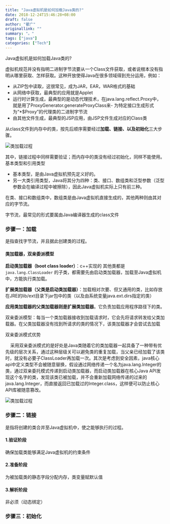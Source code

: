 ```yaml
---
title: "Java虚拟机是如何加载Java类的?"
date: 2018-12-24T15:46:28+08:00
draft: false
author: "瞿广"
originallink: ""
summary: "。"
tags: ["java"]
categories: ["Tech"]
---
```


  Java虚拟机是如何加载Java类的?

虚拟机规范并没有指明二进制字节流要从一个Class文件获取，或者说根本没有指明从哪里获取、怎样获取。这种开放使得Java在很多领域得到充分运用，例如：

- 从ZIP包中读取，这很常见，成为JAR，EAR，WAR格式的基础
- 从网络中获取，最典型的应用就是Applet
- 运行时计算生成，最典型的是动态代理技术，在java.lang.reflect.Proxy中，就是用了ProxyGenerator.generateProxyClass来- 为特定接口生成形式为“*$Proxy”的代理类的二进制字节流
- 由其他文件生成，最典型的JSP应用，由JSP文件生成对应的Class类 

从class文件到内存中的类，按先后顺序需要经过**加载、链接、以及初始化**三大步骤。

<!--more-->
![类加载过程](/img/class-life.jpeg)

其中，链接过程中同样需要验证；而内存中的类没有经过初始化，同样不能使用。
基本类型和引用类型
- 基本类型，是由Java虚拟机预先定义好的。
- 另一大类引用类型，Java将其分为四种：类、接口、数组类和泛型参数（泛型参数会在编译过程中被擦除），因此Java虚拟机实际上只有前三种。

在类、接口和数组类中，数组类是由Java虚拟机直接生成的，其他两种则由其对应的字节流。

字节流，最常见的形式要属由Java编译器生成的class文件

### 步骤一：加载
是指查找字节流，并且据此创建类的过程。
#### 类加载器，双亲委派模型
**启动类加载器（boot class loader）**：c++实现的
其他类都是`java.lang.ClassLoader` 的子类，都需要先由启动类加载器，加载至Java虚拟机中，方能执行类加载。


**扩展类加载器（父类是启动类加载器）**：加载相对次要、但又通用的类，比如存放在JRE的lib/ext目录下jar包中的类（以及由系统变量java.ext.dirs指定的类）


**应用类加载器的父类加载器则是扩展类加载器**。它负责加载应用程序路径下的类。

双亲委派模型：每当一个类加载器接收到加载请求时，它会先将请求转发给父类加载器。在父类加载器没有找到所请求的类的情况下，该类加载器才会尝试去加载

双亲委派模式优势

    采用双亲委派模式的是好处是Java类随着它的类加载器一起具备了一种带有优先级的层次关系，通过这种层级关可以避免类的重复加载，当父亲已经加载了该类时，就没有必要子ClassLoader再加载一次。其次是考虑到安全因素，java核心api中定义类型不会被随意替换，假设通过网络传递一个名为java.lang.Integer的类，通过双亲委托模式传递到启动类加载器，而启动类加载器在核心Java API发现这个名字的类，发现该类已被加载，并不会重新加载网络传递的过来的java.lang.Integer，而直接返回已加载过的Integer.class，这样便可以防止核心API库被随意篡改。

![类加载过程](/img/class-loader-sort.png)

### 步骤二：链接
是指将创建的类合并至Java虚拟机中，使之能够执行的过程。
#### 1.验证阶段
确保加载类能够满足Java虚拟机的约束条件
#### 2.准备阶段
为被加载类的静态字段分配内存，类变量赋默认值
#### 3.解析阶段
非必须（动态绑定）

### 步骤三：初始化